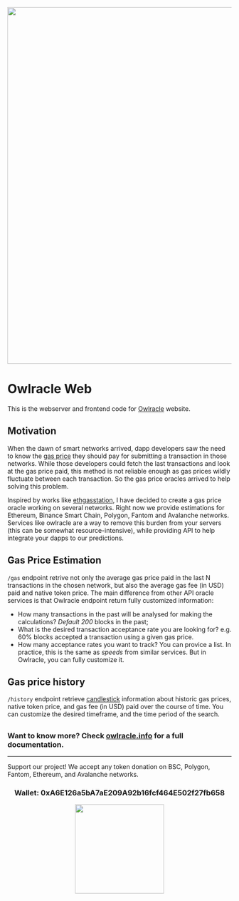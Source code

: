 <p align=center>
<img width="800" src="https://user-images.githubusercontent.com/19828711/140464079-683afdb2-a213-4e02-a032-93a42e3a93e8.png">
</p>

# Owlracle Web

This is the webserver and frontend code for [Owlracle](https://owlracle.info) website.

## Motivation

When the dawn of smart networks arrived, dapp developers saw the need to know the [gas price](https://en.wikipedia.org/wiki/Ethereum#Gas) they should pay for submitting a transaction in those networks. While those developers could fetch the last transactions and look at the gas price paid, this method is not reliable enough as gas prices wildly fluctuate between each transaction. So the gas price oracles arrived to help solving this problem. 

Inspired by works like [ethgasstation](https://ethgasstation.info/), I have decided to create a gas price oracle working on several networks. Right now we provide estimations for Ethereum, Binance Smart Chain, Polygon, Fantom and Avalanche networks. Services like owlracle are a way to remove this burden from your servers (this can be somewhat resource-intensive), while providing API to help integrate your dapps to our predictions.

## Gas Price Estimation

 ```/gas``` endpoint retrive not only the average gas price paid in the last N transactions in the chosen network, but also the average gas fee (in USD) paid and native token price. The main difference from other API oracle services is that Owlracle  endpoint return fully customized information:

 * How many transactions in the past will be analysed for making the calculations? *Default 200* blocks in the past;
 * What is the desired transaction acceptance rate you are looking for? e.g. 60% blocks accepted a transaction using a given gas price.
 * How many acceptance rates you want to track? You can provice a list. In practice, this is the same as *speeds* from similar services. But in Owlracle, you can fully customize it.

## Gas price history

```/history``` endpoint retrieve [candlestick](https://en.wikipedia.org/wiki/Candlestick_chart) information about historic gas prices, native token price, and gas fee (in USD) paid over the course of time. You can customize the desired timeframe, and the time period of the search.

##

### Want to know more? Check [owlracle.info](https://owlracle.info) for a full documentation.

---

Support our project! We accept any token donation on BSC, Polygon, Fantom, Ethereum, and Avalanche networks.

<h3 align=center>Wallet: 0xA6E126a5bA7aE209A92b16fcf464E502f27fb658</h3>
<p align=center>
	<img width="200" src="https://user-images.githubusercontent.com/19828711/139945432-f6b07860-c986-4221-a291-10370f24ea5a.png">
</p>
